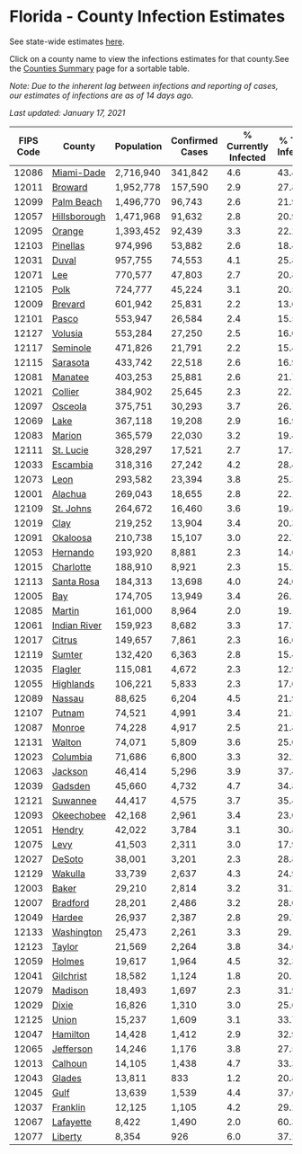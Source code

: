 # Florida - County Infection Estimates

See state-wide estimates [here](/infections/us-fl).

Click on a county name to view the infections estimates for that county.See the [Counties Summary](/infections/summary-counties) page for a sortable table.

*Note: Due to the inherent lag between infections and reporting of cases, our estimates of infections are as of 14 days ago.*

*Last updated: January 17, 2021*

|   FIPS Code |                       County |   Population |   Confirmed Cases |   % Currently Infected |   % Total Infected |
|-------------|------------------------------|--------------|-------------------|------------------------|--------------------|
|       12086 |     [Miami-Dade](miami-dade) |    2,716,940 |           341,842 |                    4.6 |               43.4 |
|       12011 |           [Broward](broward) |    1,952,778 |           157,590 |                    2.9 |               27.8 |
|       12099 |     [Palm Beach](palm-beach) |    1,496,770 |            96,743 |                    2.6 |               21.9 |
|       12057 | [Hillsborough](hillsborough) |    1,471,968 |            91,632 |                    2.8 |               20.9 |
|       12095 |             [Orange](orange) |    1,393,452 |            92,439 |                    3.3 |               22.2 |
|       12103 |         [Pinellas](pinellas) |      974,996 |            53,882 |                    2.6 |               18.4 |
|       12031 |               [Duval](duval) |      957,755 |            74,553 |                    4.1 |               25.8 |
|       12071 |                   [Lee](lee) |      770,577 |            47,803 |                    2.7 |               20.8 |
|       12105 |                 [Polk](polk) |      724,777 |            45,224 |                    3.1 |               20.5 |
|       12009 |           [Brevard](brevard) |      601,942 |            25,831 |                    2.2 |               13.6 |
|       12101 |               [Pasco](pasco) |      553,947 |            26,584 |                    2.4 |               15.5 |
|       12127 |           [Volusia](volusia) |      553,284 |            27,250 |                    2.5 |               16.0 |
|       12117 |         [Seminole](seminole) |      471,826 |            21,791 |                    2.2 |               15.4 |
|       12115 |         [Sarasota](sarasota) |      433,742 |            22,518 |                    2.6 |               16.9 |
|       12081 |           [Manatee](manatee) |      403,253 |            25,881 |                    2.6 |               21.7 |
|       12021 |           [Collier](collier) |      384,902 |            25,645 |                    2.3 |               22.7 |
|       12097 |           [Osceola](osceola) |      375,751 |            30,293 |                    3.7 |               26.7 |
|       12069 |                 [Lake](lake) |      367,118 |            19,208 |                    2.9 |               16.9 |
|       12083 |             [Marion](marion) |      365,579 |            22,030 |                    3.2 |               19.4 |
|       12111 |       [St. Lucie](st.-lucie) |      328,297 |            17,521 |                    2.7 |               17.5 |
|       12033 |         [Escambia](escambia) |      318,316 |            27,242 |                    4.2 |               28.4 |
|       12073 |                 [Leon](leon) |      293,582 |            23,394 |                    3.8 |               25.3 |
|       12001 |           [Alachua](alachua) |      269,043 |            18,655 |                    2.8 |               22.1 |
|       12109 |       [St. Johns](st.-johns) |      264,672 |            16,460 |                    3.6 |               19.8 |
|       12019 |                 [Clay](clay) |      219,252 |            13,904 |                    3.4 |               20.3 |
|       12091 |         [Okaloosa](okaloosa) |      210,738 |            15,107 |                    3.0 |               22.7 |
|       12053 |         [Hernando](hernando) |      193,920 |             8,881 |                    2.3 |               14.6 |
|       12015 |       [Charlotte](charlotte) |      188,910 |             8,921 |                    2.3 |               15.2 |
|       12113 |     [Santa Rosa](santa-rosa) |      184,313 |            13,698 |                    4.0 |               24.0 |
|       12005 |                   [Bay](bay) |      174,705 |            13,949 |                    3.4 |               26.1 |
|       12085 |             [Martin](martin) |      161,000 |             8,964 |                    2.0 |               19.1 |
|       12061 | [Indian River](indian-river) |      159,923 |             8,682 |                    3.3 |               17.7 |
|       12017 |             [Citrus](citrus) |      149,657 |             7,861 |                    2.3 |               16.6 |
|       12119 |             [Sumter](sumter) |      132,420 |             6,363 |                    2.8 |               15.4 |
|       12035 |           [Flagler](flagler) |      115,081 |             4,672 |                    2.3 |               12.9 |
|       12055 |       [Highlands](highlands) |      106,221 |             5,833 |                    2.3 |               17.6 |
|       12089 |             [Nassau](nassau) |       88,625 |             6,204 |                    4.5 |               21.9 |
|       12107 |             [Putnam](putnam) |       74,521 |             4,991 |                    3.4 |               21.5 |
|       12087 |             [Monroe](monroe) |       74,228 |             4,917 |                    2.5 |               21.8 |
|       12131 |             [Walton](walton) |       74,071 |             5,809 |                    3.6 |               25.0 |
|       12023 |         [Columbia](columbia) |       71,686 |             6,800 |                    3.3 |               32.2 |
|       12063 |           [Jackson](jackson) |       46,414 |             5,296 |                    3.9 |               37.4 |
|       12039 |           [Gadsden](gadsden) |       45,660 |             4,732 |                    4.7 |               34.8 |
|       12121 |         [Suwannee](suwannee) |       44,417 |             4,575 |                    3.7 |               35.4 |
|       12093 |     [Okeechobee](okeechobee) |       42,168 |             2,961 |                    3.4 |               23.0 |
|       12051 |             [Hendry](hendry) |       42,022 |             3,784 |                    3.1 |               30.8 |
|       12075 |                 [Levy](levy) |       41,503 |             2,311 |                    3.0 |               17.9 |
|       12027 |             [DeSoto](desoto) |       38,001 |             3,201 |                    2.3 |               28.8 |
|       12129 |           [Wakulla](wakulla) |       33,739 |             2,637 |                    4.3 |               24.9 |
|       12003 |               [Baker](baker) |       29,210 |             2,814 |                    3.2 |               31.2 |
|       12007 |         [Bradford](bradford) |       28,201 |             2,486 |                    3.2 |               28.0 |
|       12049 |             [Hardee](hardee) |       26,937 |             2,387 |                    2.8 |               29.7 |
|       12133 |     [Washington](washington) |       25,473 |             2,261 |                    3.3 |               29.1 |
|       12123 |             [Taylor](taylor) |       21,569 |             2,264 |                    3.8 |               34.6 |
|       12059 |             [Holmes](holmes) |       19,617 |             1,964 |                    4.5 |               32.3 |
|       12041 |       [Gilchrist](gilchrist) |       18,582 |             1,124 |                    1.8 |               20.1 |
|       12079 |           [Madison](madison) |       18,493 |             1,697 |                    2.3 |               31.9 |
|       12029 |               [Dixie](dixie) |       16,826 |             1,310 |                    3.0 |               25.6 |
|       12125 |               [Union](union) |       15,237 |             1,609 |                    3.1 |               33.7 |
|       12047 |         [Hamilton](hamilton) |       14,428 |             1,412 |                    2.9 |               32.9 |
|       12065 |       [Jefferson](jefferson) |       14,246 |             1,176 |                    3.8 |               27.5 |
|       12013 |           [Calhoun](calhoun) |       14,105 |             1,438 |                    4.7 |               33.3 |
|       12043 |             [Glades](glades) |       13,811 |               833 |                    1.2 |               20.8 |
|       12045 |                 [Gulf](gulf) |       13,639 |             1,539 |                    4.4 |               37.6 |
|       12037 |         [Franklin](franklin) |       12,125 |             1,105 |                    4.2 |               29.2 |
|       12067 |       [Lafayette](lafayette) |        8,422 |             1,490 |                    2.0 |               60.3 |
|       12077 |           [Liberty](liberty) |        8,354 |               926 |                    6.0 |               37.2 |